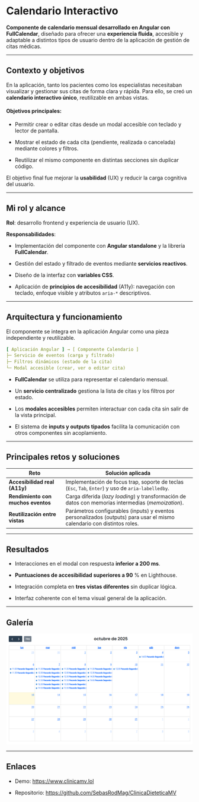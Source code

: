 # Calendario Interactivo

**Componente de calendario mensual desarrollado en Angular con FullCalendar**, diseñado para ofrecer una **experiencia fluida**, accesible y adaptable a distintos tipos de usuario dentro de la aplicación de gestión de citas médicas.

---

## Contexto y objetivos
En la aplicación, tanto los pacientes como los especialistas necesitaban visualizar y gestionar sus citas de forma clara y rápida.
Para ello, se creó un **calendario interactivo único**, reutilizable en ambas vistas.
#### Objetivos principales:

- Permitir crear o editar citas desde un modal accesible con teclado y lector de pantalla.

- Mostrar el estado de cada cita (pendiente, realizada o cancelada) mediante colores y filtros.

- Reutilizar el mismo componente en distintas secciones sin duplicar código.

El objetivo final fue mejorar la **usabilidad** (UX) y reducir la carga cognitiva del usuario.

---

## Mi rol y alcance

**Rol**: desarrollo frontend y experiencia de usuario (UX).

**Responsabilidades**:

- Implementación del componente con **Angular standalone** y la librería **FullCalendar**.

- Gestión del estado y filtrado de eventos mediante **servicios reactivos**.

- Diseño de la interfaz con **variables CSS**.

- Aplicación de **principios de accesibilidad** (A11y): navegación con teclado, enfoque visible y atributos ``aria-*`` descriptivos.

---

## Arquitectura y funcionamiento
El componente se integra en la aplicación Angular como una pieza independiente y reutilizable.
```yaml
[ Aplicación Angular ] → [ Componente Calendario ]
├─ Servicio de eventos (carga y filtrado)
├─ Filtros dinámicos (estado de la cita)
└─ Modal accesible (crear, ver o editar cita)
```
- **FullCalendar** se utiliza para representar el calendario mensual.

- Un **servicio centralizado** gestiona la lista de citas y los filtros por estado.

- Los **modales accesibles** permiten interactuar con cada cita sin salir de la vista principal.

- El sistema de **inputs y outputs tipados** facilita la comunicación con otros componentes sin acoplamiento.

---

## Principales retos y soluciones
|Reto|Solución aplicada|
|----|-----------------|
|**Accesibilidad real (A11y)**|Implementación de focus trap, soporte de teclas (``Esc``, ``Tab``, ``Enter``) y uso de ``aria-labelledby``.|
|**Rendimiento con muchos eventos**|Carga diferida (*lazy loading*) y transformación de datos con memorias intermedias (*memoization*).|
|**Reutilización entre vistas**|Parámetros configurables (inputs) y eventos personalizados (outputs) para usar el mismo calendario con distintos roles.|

---

## Resultados

- Interacciones en el modal con respuesta **inferior a 200 ms**.

- **Puntuaciones de accesibilidad superiores a 90** % en Lighthouse.

- Integración completa en **tres vistas diferentes** sin duplicar lógica.

- Interfaz coherente con el tema visual general de la aplicación.

---

## Galería

![Vista mensual](/assets/proyectos/clinica-mv/calendario.png)

---

## Enlaces

- Demo: https://www.clinicamv.lol

- Repositorio: https://github.com/SebasRodMag/ClinicaDieteticaMV
